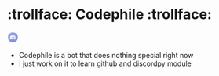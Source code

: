 # :trollface: Codephile :trollface:

<a href="https://discord.com/" target="_blank">
   <img alt="discord_logo" width="22px" src="https://github.com/A0D1I2L3/Codephile/blob/main/assets/discord.png?raw=true" /></a>

- Codephile is a bot that does nothing special right now
- i just work on it to learn github and discordpy module
